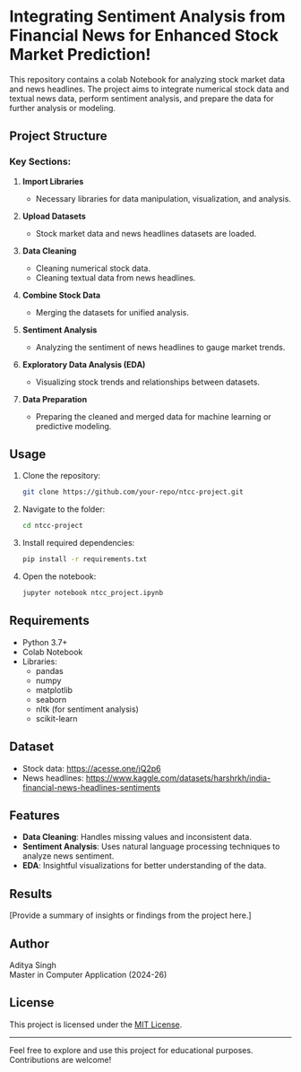 # Integrating Sentiment Analysis from Financial News for Enhanced Stock Market Prediction!


This repository contains a colab Notebook for analyzing stock market data and news headlines. The project aims to integrate numerical stock data and textual news data, perform sentiment analysis, and prepare the data for further analysis or modeling.

## Project Structure

### Key Sections:

1. **Import Libraries**
   - Necessary libraries for data manipulation, visualization, and analysis.

2. **Upload Datasets**
   - Stock market data and news headlines datasets are loaded.

3. **Data Cleaning**
   - Cleaning numerical stock data.
   - Cleaning textual data from news headlines.

4. **Combine Stock Data**
   - Merging the datasets for unified analysis.

5. **Sentiment Analysis**
   - Analyzing the sentiment of news headlines to gauge market trends.

6. **Exploratory Data Analysis (EDA)**
   - Visualizing stock trends and relationships between datasets.

7. **Data Preparation**
   - Preparing the cleaned and merged data for machine learning or predictive modeling.

## Usage

1. Clone the repository:
   ```bash
   git clone https://github.com/your-repo/ntcc-project.git
   ```

2. Navigate to the folder:
   ```bash
   cd ntcc-project
   ```

3. Install required dependencies:
   ```bash
   pip install -r requirements.txt
   ```

4. Open the notebook:
   ```bash
   jupyter notebook ntcc_project.ipynb
   ```

## Requirements

- Python 3.7+
- Colab Notebook
- Libraries:
  - pandas
  - numpy
  - matplotlib
  - seaborn
  - nltk (for sentiment analysis)
  - scikit-learn

## Dataset

- Stock data: https://acesse.one/jQ2p6
- News headlines: https://www.kaggle.com/datasets/harshrkh/india-financial-news-headlines-sentiments
## Features

- **Data Cleaning**: Handles missing values and inconsistent data.
- **Sentiment Analysis**: Uses natural language processing techniques to analyze news sentiment.
- **EDA**: Insightful visualizations for better understanding of the data.

## Results

[Provide a summary of insights or findings from the project here.]

## Author

Aditya Singh  
Master in Computer Application (2024-26)  

## License

This project is licensed under the [MIT License](LICENSE).

---

Feel free to explore and use this project for educational purposes. Contributions are welcome!
